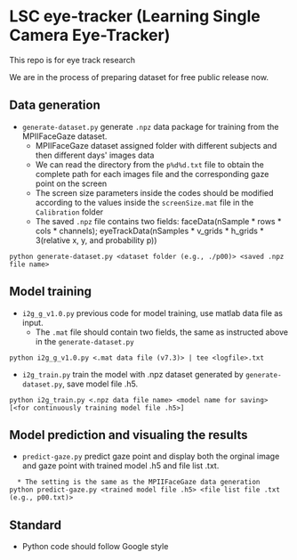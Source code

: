 # LSC eye-tracker (Learning Single Camera Eye-Tracker)
This repo is for eye track research

We are in the process of preparing dataset for free public release now.
## Data generation
* `generate-dataset.py` generate `.npz` data package for training from the MPIIFaceGaze dataset.
  * MPIIFaceGaze dataset assigned folder with different subjects and then different days' images data
  * We can read the directory from the `p%d%d.txt` file to obtain the complete path for each images file and the corresponding gaze point on the screen
  * The screen size parameters inside the codes should be modified according to the values inside the `screenSize.mat` file in the `Calibration` folder
  * The saved `.npz` file contains two fields: faceData(nSample * rows * cols * channels); eyeTrackData(nSamples * v_grids * h_grids * 3(relative x, y, and probability p))
```
python generate-dataset.py <dataset folder (e.g., ./p00)> <saved .npz file name>
```
## Model training
* `i2g_g_v1.0.py` previous code for model training, use matlab data file as input.
  * The `.mat` file should contain two fields, the same as instructed above in the `generate-dataset.py`
```
python i2g_g_v1.0.py <.mat data file (v7.3)> | tee <logfile>.txt
```
* `i2g_train.py` train the model with .npz dataset generated by `generate-dataset.py`, save model file .h5.
```
python i2g_train.py <.npz data file name> <model name for saving> [<for continuously training model file .h5>]
```
## Model prediction and visualing the results
* `predict-gaze.py` predict gaze point and display both the orginal image and gaze point with trained model .h5 and file list .txt. 
```
  * The setting is the same as the MPIIFaceGaze data generation
python predict-gaze.py <trained model file .h5> <file list file .txt (e.g., p00.txt)>
```
## Standard
* Python code should follow Google style
